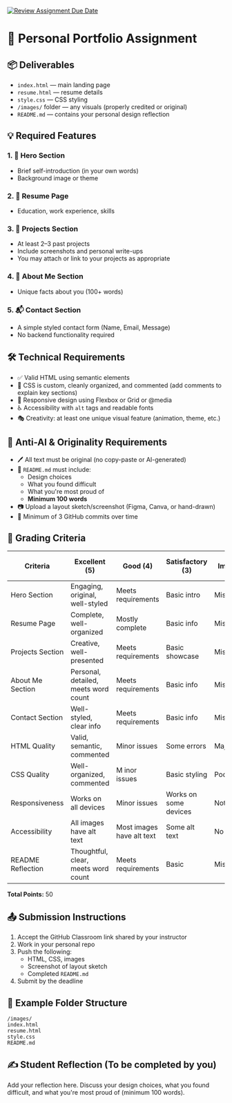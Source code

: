 [![Review Assignment Due Date](https://classroom.github.com/assets/deadline-readme-button-22041afd0340ce965d47ae6ef1cefeee28c7c493a6346c4f15d667ab976d596c.svg)](https://classroom.github.com/a/gsfLshGl)
# 🌟 Personal Portfolio Assignment 

## 📦 Deliverables
- `index.html` — main landing page
- `resume.html` — resume details
- `style.css` — CSS styling
- `/images/` folder — any visuals (properly credited or original)
- `README.md` — contains your personal design reflection

## 💡 Required Features

### 1. 👋 Hero Section
- Brief self-introduction (in your own words)
- Background image or theme

### 2. 📄 Resume Page
- Education, work experience, skills

### 3. 🚀 Projects Section
- At least 2–3 past projects
- Include screenshots and personal write-ups
- You may attach or link to your projects as appropriate

### 4. 🧑 About Me Section
- Unique facts about you (100+ words)

### 5. 📬 Contact Section
- A simple styled contact form (Name, Email, Message)
- No backend functionality required

## 🛠️ Technical Requirements

- ✅ Valid HTML using semantic elements
- 🎨 CSS is custom, cleanly organized, and commented (add comments to explain key sections)
- 📱 Responsive design using Flexbox or Grid or @media
- ♿ Accessibility with `alt` tags and readable fonts
- 🎭 Creativity: at least one unique visual feature (animation, theme, etc.)

## 🔐 Anti-AI & Originality Requirements

- 🖊️ All text must be original (no copy-paste or AI-generated)
- 🧠 `README.md` must include:
  - Design choices
  - What you found difficult
  - What you're most proud of
  - **Minimum 100 words**
- 📷 Upload a layout sketch/screenshot (Figma, Canva, or hand-drawn)
- 🔄 Minimum of 3 GitHub commits over time

## 📝 Grading Criteria

| Criteria                  | Excellent (5) | Good (4) | Satisfactory (3) | Needs Improvement (1-2) |
|---------------------------|---------------|----------|------------------|-------------------------|
| Hero Section              | Engaging, original, well-styled | Meets requirements | Basic intro | Missing/unclear |
| Resume Page               | Complete, well-organized | Mostly complete | Basic info | Missing/unclear |
| Projects Section          | Creative, well-presented | Meets requirements | Basic showcase | Missing/unclear |
| About Me Section          | Personal, detailed, meets word count | Meets requirements | Basic info | Missing/unclear |
| Contact Section           | Well-styled, clear info | Meets requirements | Basic info | Missing/unclear |
| HTML Quality              | Valid, semantic, commented | Minor issues | Some errors | Major errors |
| CSS Quality               | Well-organized, commented | M inor issues | Basic styling | Poor styling |
| Responsiveness            | Works on all devices | Minor issues | Works on some devices | Not responsive |
| Accessibility             | All images have alt text | Most images have alt text | Some alt text | No alt text |
| README Reflection         | Thoughtful, clear, meets word count | Meets requirements | Basic | Missing |

**Total Points:** 50

## 📤 Submission Instructions

1. Accept the GitHub Classroom link shared by your instructor
2. Work in your personal repo
3. Push the following:
   - HTML, CSS, images
   - Screenshot of layout sketch
   - Completed `README.md`
4. Submit by the deadline

## 📝 Example Folder Structure

```
/images/
index.html
resume.html
style.css
README.md
```

## ✍️ Student Reflection (To be completed by you)

Add your reflection here. Discuss your design choices, what you found difficult, and what you're most proud of (minimum 100 words).
